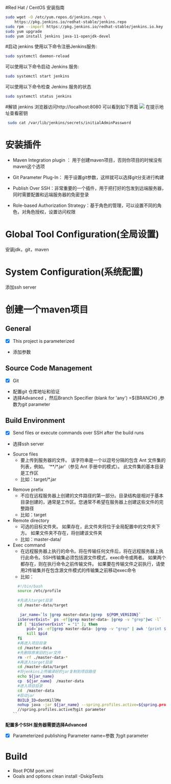 #Red Hat / CentOS 安装指南
```bash
sudo wget -O /etc/yum.repos.d/jenkins.repo \
    https://pkg.jenkins.io/redhat-stable/jenkins.repo
sudo rpm --import https://pkg.jenkins.io/redhat-stable/jenkins.io.key
sudo yum upgrade
sudo yum install jenkins java-11-openjdk-devel
```
#启动 jenkins
使用以下命令注册Jenkins服务:
```bash
sudo systemctl daemon-reload
```
可以使用以下命令启动 Jenkins 服务:
```bash
sudo systemctl start jenkins
```
可以使用以下命令检查 Jenkins 服务的状态
```bash
sudo systemctl status jenkins
```
#解锁 jenkins
浏览器访问http://localhost:8080 可以看到如下界面
![](https://www.jenkins.io/doc/book/resources/tutorials/setup-jenkins-01-unlock-jenkins-page.jpg)
在提示地址查看密钥
```bash
 sudo cat /var/lib/jenkins/secrets/initialAdminPassword
```
# 安装插件
- Maven Integration plugin ： 用于创建maven项目，否则你项目的时候没有maven这个选项
  
-  Git Parameter Plug-In： 用于设置git参数，这样就可以选择git分支进行构建
  
-  Publish Over SSH：非常重要的一个插件，用于把打好的包发到远端服务器，同时需要配置和远端服务器的免密登录
  
-  Role-based Authorization Strategy：基于角色的管理，可以设置不同的角色，对角色授权，设置访问权限
# Global Tool Configuration(全局设置) 
安装jdk，git，maven
# System Configuration(系统配置)
添加ssh server
# 创建一个maven项目
## General
- [x] This project is parameterized 
- 添加参数
## Source Code Management
- [x] Git
- 配置git 仓库地址和验证
- 选择Advanced ，然后Branch Specifier (blank for 'any')
=${BRANCH} ,参数为git parameter
## Build Environment
- [x] Send files or execute commands over SSH after the build runs
- 选择ssh server
+ Source files 
  +  要上传到服务器的文件。 该字符串是一个以逗号分隔的包含 Ant 文件集的列表，例如。 '**/*.jar'（参见 Ant 手册中的模式）。 
  此文件集的基本目录是工作区
  + 比如：target/*.jar
- Remove prefix 
  - 不应在远程服务器上创建的文件路径的第一部分。目录结构是相对于基本目录创建的，通常是工作区。您通常不希望在服务器上创建这些文件的完整路径
  - 比如：target
- Remote directory
  - 可选的目标文件夹。 如果存在，此文件夹将位于全局配置中的文件夹下方。 如果文件夹不存在，将创建该文件夹
  - 比如：master-data/
- Exec command
  - 在远程服务器上执行的命令。将在传输任何文件后，将在远程服务器上执行此命令。SSH传输集必须包括源文件模式，exec命令或两者。 
  如果两个都存在，则在执行命令之前传输文件。 如果要在传输文件之前执行，请使用2传输集并在包含源文件模式的传输集之前移动exec命令
  - 比如：
  ```bash
    #!/bin/bash
    source /etc/profile 
    
    #先进入target目录
    cd /master-data/target
    
     jar_name=`ls |grep master-data-|grep  ${POM_VERSION}`
    isServerExist=` ps -ef|grep master-data- |grep -v "grep"|wc -l`    
    if [ "$isServerExist" = "1" ]; then
    	pid=`ps -ef|grep master-data- |grep -v "grep" | awk '{print $2}'`
    	kill $pid
    fi
    #再进入项目目录
    cd /master-data 
    #先删除原来旧的jar文件
    rm -rf ./master-data-*
    #再进入target目录
    cd /master-data/target 
    #将jenkins上传编译好的jar复制到项目路径
    echo ${jar_name}
    cp  ${jar_name}  /master-data 
    #进入项目目录
    cd  /master-data 
    #启动jar
    BUILD_ID=dontKillMe
    nohup java -jar ${jar_name} --spring.profiles.active=${spring.profiles.active} --server.port=8099 > /dev/null  2>&1 & 
    //spring.profiles.active为git parameter
  ``
****配置多个SSH 服务器需要选择Advanced****
- [x] Parameterized publishing Parameter name=参数 为git parameter

# Build 
- Root POM  pom.xml
- Goals and options  clean install -DskipTests

 
 



